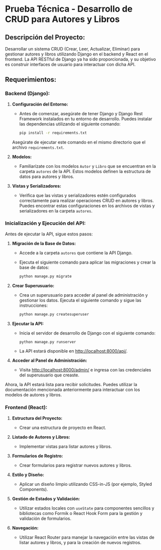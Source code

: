 # Prueba Técnica - Desarrollo de CRUD para Autores y Libros

## Descripción del Proyecto:

Desarrollar un sistema CRUD (Crear, Leer, Actualizar, Eliminar) para gestionar autores y libros utilizando Django en el backend y React en el frontend. La API RESTful de Django ya ha sido proporcionada, y su objetivo es construir interfaces de usuario para interactuar con dicha API.

## Requerimientos:

### Backend (Django):

1. **Configuración del Entorno:**
   - Antes de comenzar, asegúrate de tener Django y Django Rest Framework instalados en tu entorno de desarrollo. Puedes instalar las dependencias utilizando el siguiente comando:

     ```bash
     pip install -r requirements.txt
     ```

   Asegúrate de ejecutar este comando en el mismo directorio que el archivo `requirements.txt`.

2. **Modelos:**
   - Familiarízate con los modelos `Autor` y `Libro` que se encuentran en la carpeta `autores` de la API. Estos modelos definen la estructura de datos para autores y libros.

3. **Vistas y Serializadores:**
   - Verifica que las vistas y serializadores estén configurados correctamente para realizar operaciones CRUD en autores y libros. Puedes encontrar estas configuraciones en los archivos de vistas y serializadores en la carpeta `autores`.

### Inicialización y Ejecución del API:

Antes de ejecutar la API, sigue estos pasos:

1. **Migración de la Base de Datos:**
   - Accede a la carpeta `autores` que contiene la API Django.
   - Ejecuta el siguiente comando para aplicar las migraciones y crear la base de datos:

     ```bash
     python manage.py migrate
     ```

2. **Crear Superusuario:**
   - Crea un superusuario para acceder al panel de administración y gestionar los datos. Ejecuta el siguiente comando y sigue las instrucciones:

     ```bash
     python manage.py createsuperuser
     ```

3. **Ejecutar la API:**
   - Inicia el servidor de desarrollo de Django con el siguiente comando:

     ```bash
     python manage.py runserver
     ```

   - La API estará disponible en [http://localhost:8000/api/](http://localhost:8000/api/).

4. **Acceder al Panel de Administración:**
   - Visita [http://localhost:8000/admin/](http://localhost:8000/admin/) e ingresa con las credenciales del superusuario que creaste.

Ahora, la API estará lista para recibir solicitudes. Puedes utilizar la documentación mencionada anteriormente para interactuar con los modelos de autores y libros.

### Frontend (React):

1. **Estructura del Proyecto:**
   - Crear una estructura de proyecto en React.

2. **Listado de Autores y Libros:**
   - Implementar vistas para listar autores y libros.

3. **Formularios de Registro:**
   - Crear formularios para registrar nuevos autores y libros.

4. **Estilo y Diseño:**
   - Aplicar un diseño limpio utilizando CSS-in-JS (por ejemplo, Styled Components).

5. **Gestión de Estados y Validación:**
   - Utilizar estados locales con `useState` para componentes sencillos y bibliotecas como Formik o React Hook Form para la gestión y validación de formularios.

6. **Navegación:**
   - Utilizar React Router para manejar la navegación entre las vistas de listar autores y libros, y para la creación de nuevos registros.

